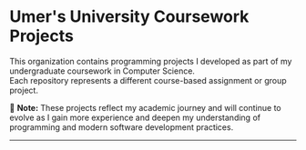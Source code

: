 # Umer's University Coursework Projects

This organization contains programming projects I developed as part of my undergraduate coursework in Computer Science.  
Each repository represents a different course-based assignment or group project.

📌 **Note:** These projects reflect my academic journey and will continue to evolve as I gain more experience and deepen my understanding of programming and modern software development practices.

---
